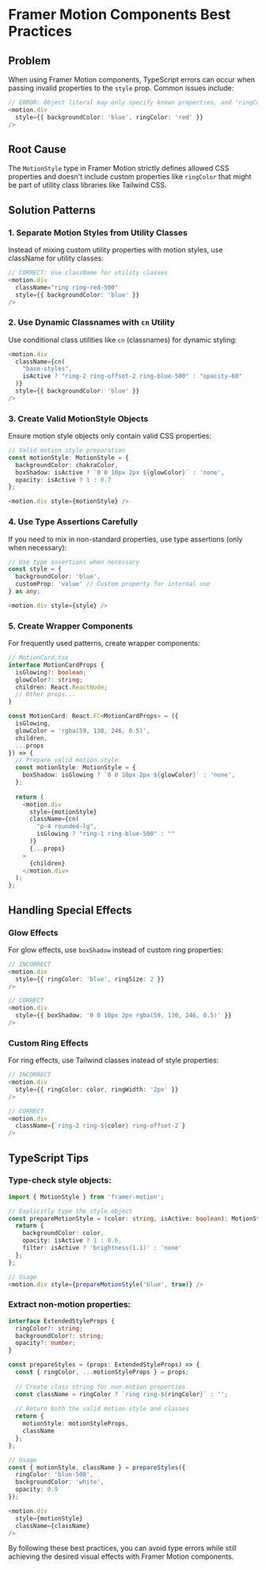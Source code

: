 # Framer Motion Components Best Practices

## Problem

When using Framer Motion components, TypeScript errors can occur when passing invalid properties to the `style` prop. Common issues include:

```typescript
// ERROR: Object literal may only specify known properties, and 'ringColor' does not exist in type 'MotionStyle'.
<motion.div
  style={{ backgroundColor: 'blue', ringColor: 'red' }}
/>
```

## Root Cause

The `MotionStyle` type in Framer Motion strictly defines allowed CSS properties and doesn't include custom properties like `ringColor` that might be part of utility class libraries like Tailwind CSS.

## Solution Patterns

### 1. Separate Motion Styles from Utility Classes

Instead of mixing custom utility properties with motion styles, use className for utility classes:

```typescript
// CORRECT: Use className for utility classes
<motion.div
  className="ring ring-red-500"
  style={{ backgroundColor: 'blue' }}
/>
```

### 2. Use Dynamic Classnames with `cn` Utility

Use conditional class utilities like `cn` (classnames) for dynamic styling:

```typescript
<motion.div
  className={cn(
    "base-styles",
    isActive ? "ring-2 ring-offset-2 ring-blue-500" : "opacity-60"
  )}
  style={{ backgroundColor: 'blue' }}
/>
```

### 3. Create Valid MotionStyle Objects

Ensure motion style objects only contain valid CSS properties:

```typescript
// Valid motion style preparation
const motionStyle: MotionStyle = {
  backgroundColor: chakraColor,
  boxShadow: isActive ? `0 0 10px 2px ${glowColor}` : 'none',
  opacity: isActive ? 1 : 0.7
};

<motion.div style={motionStyle} />
```

### 4. Use Type Assertions Carefully

If you need to mix in non-standard properties, use type assertions (only when necessary):

```typescript
// Use type assertions when necessary
const style = {
  backgroundColor: 'blue',
  customProp: 'value' // Custom property for internal use
} as any;

<motion.div style={style} />
```

### 5. Create Wrapper Components

For frequently used patterns, create wrapper components:

```typescript
// MotionCard.tsx
interface MotionCardProps {
  isGlowing?: boolean;
  glowColor?: string;
  children: React.ReactNode;
  // Other props...
}

const MotionCard: React.FC<MotionCardProps> = ({ 
  isGlowing, 
  glowColor = 'rgba(59, 130, 246, 0.5)', 
  children,
  ...props
}) => {
  // Prepare valid motion style
  const motionStyle: MotionStyle = {
    boxShadow: isGlowing ? `0 0 10px 2px ${glowColor}` : 'none',
  };
  
  return (
    <motion.div
      style={motionStyle}
      className={cn(
        "p-4 rounded-lg",
        isGlowing ? "ring-1 ring-blue-500" : ""
      )}
      {...props}
    >
      {children}
    </motion.div>
  );
};
```

## Handling Special Effects

### Glow Effects

For glow effects, use `boxShadow` instead of custom ring properties:

```typescript
// INCORRECT
<motion.div
  style={{ ringColor: 'blue', ringSize: 2 }}
/>

// CORRECT
<motion.div
  style={{ boxShadow: '0 0 10px 2px rgba(59, 130, 246, 0.5)' }}
/>
```

### Custom Ring Effects

For ring effects, use Tailwind classes instead of style properties:

```typescript
// INCORRECT
<motion.div
  style={{ ringColor: color, ringWidth: '2px' }}
/>

// CORRECT
<motion.div
  className={`ring-2 ring-${color} ring-offset-2`}
/>
```

## TypeScript Tips

### Type-check style objects:

```typescript
import { MotionStyle } from 'framer-motion';

// Explicitly type the style object
const prepareMotionStyle = (color: string, isActive: boolean): MotionStyle => {
  return {
    backgroundColor: color,
    opacity: isActive ? 1 : 0.6,
    filter: isActive ? 'brightness(1.1)' : 'none'
  };
};

// Usage
<motion.div style={prepareMotionStyle('blue', true)} />
```

### Extract non-motion properties:

```typescript
interface ExtendedStyleProps {
  ringColor?: string;
  backgroundColor?: string;
  opacity?: number;
}

const prepareStyles = (props: ExtendedStyleProps) => {
  const { ringColor, ...motionStyleProps } = props;
  
  // Create class string for non-motion properties
  const className = ringColor ? `ring ring-${ringColor}` : '';
  
  // Return both the valid motion style and classes
  return {
    motionStyle: motionStyleProps,
    className
  };
};

// Usage
const { motionStyle, className } = prepareStyles({ 
  ringColor: 'blue-500', 
  backgroundColor: 'white',
  opacity: 0.9
});

<motion.div
  style={motionStyle}
  className={className}
/>
```

By following these best practices, you can avoid type errors while still achieving the desired visual effects with Framer Motion components.
